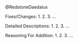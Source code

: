 @RedstoneDaedalus

Fixes/Changes:
1.
2.
3.
...

Detailed Descriptions:
1.
2.
3.
...

Reasoning For Addition:
1.
2.
3.
...
